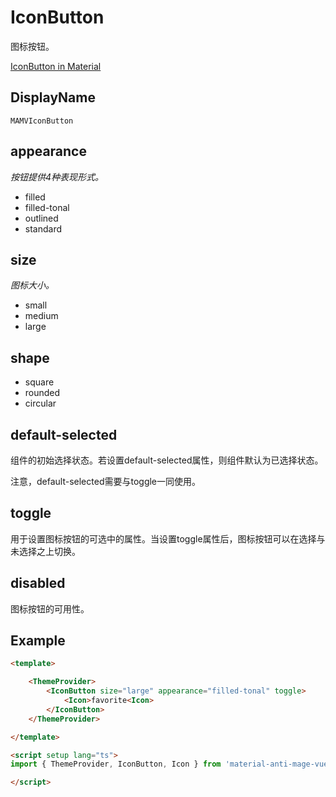 # IconButton
图标按钮。

[IconButton in Material](https://m3.material.io/components/icon-buttons/overview)


## DisplayName
```
MAMVIconButton
```

## appearance
_按钮提供4种表现形式。_

+ filled
+ filled-tonal
+ outlined
+ standard

## size
_图标大小。_

+ small
+ medium
+ large

## shape
+ square
+ rounded
+ circular

## default-selected
组件的初始选择状态。若设置default-selected属性，则组件默认为已选择状态。

注意，default-selected需要与toggle一同使用。

## toggle
用于设置图标按钮的可选中的属性。当设置toggle属性后，图标按钮可以在选择与未选择之上切换。

## disabled
图标按钮的可用性。

## Example

```html
<template>

    <ThemeProvider>
        <IconButton size="large" appearance="filled-tonal" toggle>
            <Icon>favorite<Icon>
        </IconButton>
    </ThemeProvider>

</template>

<script setup lang="ts">
import { ThemeProvider, IconButton, Icon } from 'material-anti-mage-vue'

</script>
```